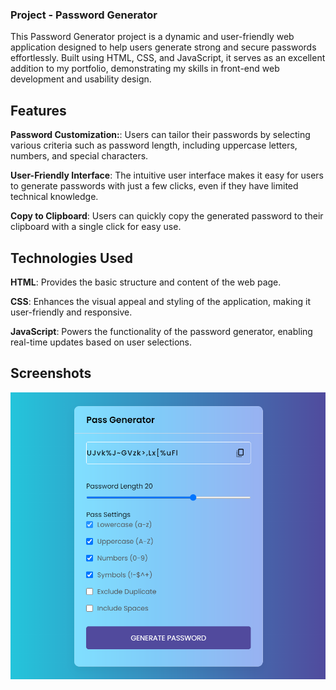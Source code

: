 ### Project - Password Generator

This Password Generator project is a dynamic and user-friendly web application designed to help users generate strong and secure passwords effortlessly. Built using HTML, CSS, and JavaScript, it serves as an excellent addition to my portfolio, demonstrating my skills in front-end web development and usability design.

## Features

**Password Customization:**: Users can tailor their passwords by selecting various criteria such as password length, including uppercase letters, numbers, and special characters.

**User-Friendly Interface**: The intuitive user interface makes it easy for users to generate passwords with just a few clicks, even if they have limited technical knowledge.

**Copy to Clipboard**: Users can quickly copy the generated password to their clipboard with a single click for easy use.

## Technologies Used

**HTML**: Provides the basic structure and content of the web page.

**CSS**: Enhances the visual appeal and styling of the application, making it user-friendly and responsive.

**JavaScript**: Powers the functionality of the password generator, enabling real-time updates based on user selections.

## Screenshots

![Project Screenshot](screenshot.png)